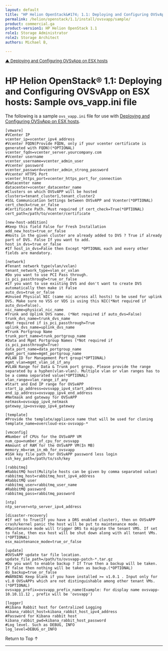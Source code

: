 ```yaml
---
layout: default
title: "HP Helion OpenStack&#174; 1.1: Deploying and Configuring OVSvApp on ESX hosts: Sample ovs_vapp.ini file"
permalink: /helion/openstack/1.1/install/ovsvapp/sample/
product: commercial.ga
product-version1: HP Helion OpenStack 1.1
role1: Storage Administrator
role2: Storage Architect
authors: Michael B, 

---
```

<!--PUBLISHED-->


<script>

function PageRefresh {
onLoad="window.refresh"
}

PageRefresh();

</script>

<p style="font-size: small;"> <a href="/helion/openstack/1.1/install/ovsvapp/">&#9650;  Deploying and Configuring OVSvApp on ESX hosts</a></p> 

# HP Helion OpenStack&#174; 1.1: Deploying and Configuring OVSvApp on ESX hosts: Sample ovs_vapp.ini file

The following is a sample `ovs_vapp.ini` file for use with [Deploying and Configuring OVSvApp on ESX hosts](/helion/openstack/1.1/install/ovsvapp/).


	[vmware]
	#VCenter IP
	vcenter_ip=vcenter_ipv4_address
	#Vcenter FQDN(Provide FQDN, only if your vcenter certificate is generated with FQDN)(*OPTIONAL)
	vcenter_fqdn=vcenter_server.yourcompany.com
	#Vcenter username
	vcenter_username=vcenter_admin_user
	#Vcenter password
	vcenter_password=vcenter_admin_strong_password
	#Vcenter HTTPS Port
	vcenter_https_port=vcenter_https_port_for_connection
	#Datacenter name
	datacenter=vcenter_datacenter_name
	#Clusters on which OVSvAPP will be hosted
	clusters=tenant_cluster1,tenant_cluster2
	#SSL Communication Settings between OVSvAPP and Vcenter(*OPTIONAL)
	cert_check=true_or_false
	#Certificate Path. Must required if cert_check=True(*OPTIONAL)
	cert_path=/path/to/vcenter/certificate

	[new-host-addition]
	#Keep this field False for Fresh Installation
	add_new_hosts=true_or_false
	#Hosts in the given cluster are already added to DVS ? True if already part of DVS. False If you want to add.
	host_in_dvs=true_or_false
	#If host_in_dvs=False then Except *OPTIONAL each and every other fields are mandatory.

	[network]
	#Tenant network type(vlan/vxlan)
	tenant_network_type=vlan_or_vxlan
	#Do you want to use PCI Pass through.
	is_pci_passthrough=true_or_false
	#If you want to use existing DVS and don't want to create DVS automatically then make it False
	auto_dvs=true_or_false
	#Unused Physical NIC (same nic across all hosts) to be used for uplink DVS. Make sure no VSS or VDS is using this NIC(*Not required if auto_dvs=False).
	nic_name=physical_nic_name
	#Trunk and Uplink DVS name. (*Not required if auto_dvs=False)
	trunk_dvs_name=trunk_dvs_name
	#Not required if is_pci_passthrough=True
	uplink_dvs_name=uplink_dvs_name
	#Trunk Portgroup Name
	trunk_port_name=trunk_portgroup_name
	#Data and Mgmt Portgroup Names (*Not required if is_pci_passthrough=True)
	data_port_name=data_portgroup_name
	mgmt_port_name=mgmt_portgroup_name
	#VLAN ID for Management Port group(*OPTIONAL)
	mgmt_vlan=mgmt_vlan_id_if_any
	#VLAN Range for Data & Trunk port group. Please provide the range separated by a hyphen(vlan-vlan). Multiple vlan or vlan ranges has to be a comma separated value(*OPTIONAL)
	vlan_range=vlan_range_if_any
	#Start and End IP range for OVSvAPP
	start_ip_address=ovsvapp_ipv4_start_address
	end_ip_address=ovsvapp_ipv4_end_address
	#Netmask and gateway for OVSvAPP
	netmask=ovsvapp_ipv4_netmask
	gateway_ip=ovsvapp_ipv4_gateway

	[template]
	#Provide the template/appliance name that will be used for cloning
	template_name=overcloud-esx-ovsvapp-*

	[vmconfig]
	#Number of CPUs for the OVSvAPP VM
	num_cpu=number_of_cpu_for_ovsvapp
	#Amount of RAM for the OVSvAPP VM(In MB)
	memory_mb=ram_in_mb_for_ovsvapp
	#SSH key file path for OVSvAPP password less login
	ssh_key_path=/path/to/ssh/key

	[rabbitmq]
	#RabbitMQ host(Mulitple hosts can be given by comma separated value)
	rabbitmq_host=rabbitmq_host_ipv4_address
	#RabbitMQ user
	rabbitmq_user=rabbitmq_user_name
	#RabbitMQ password
	rabbitmq_pass=rabbitmq_password

	[ntp]
	ntp_server=ntp_server_ipv4_address

	[disaster-recovery]
	#If set to True(If you have a DRS enabled cluster), then on OVSvAPP crash/kernel panic the host will be put to maintenance mode.
	#Maintenance mode will trigger DRS to migrate the tenant VMS. If set to false, then esx host will be shut down along with all tenant VMs. (*OPTIONAL)
	esx_maintenance_mode=true_or_false

	[update]
	#OVSvAPP update tar file location.
	update_file_path=/path/to/ovsvapp-patch-*.tar.gz
	#Do you want to enable backup ? If True then a backup will be taken. If false then nothing will be taken as backup.(*OPTIONAL)
	do_backup=true_or_false
	#WARNING Keep blank if you have installed >= v1.0.1 . Input only for v1.0 OVSvAPPs which are not distinguishable among other tenant VMs.(*OPTIONAL)
	ovsvapp_prefix=ovsvapp_prefix_name(Example: For display name ovsvapp-10.10.11.12 , prefix will be 'ovsvapp')

	[logger]
	#Kibana Rabbit host for Centralized Logging
	kibana_rabbit_host=kibana_rabbit_host_ipv4_address
	#Password for Kibana rabbit host
	kibana_rabbit_pwd=kibana_rabbit_host_password
	#Log level. Such as DEBUG, INFO
	log_level=DEBUG_or_INFO


<a href="#top" style="padding:14px 0px 14px 0px; text-decoration: none;"> Return to Top &#8593; </a>


----

